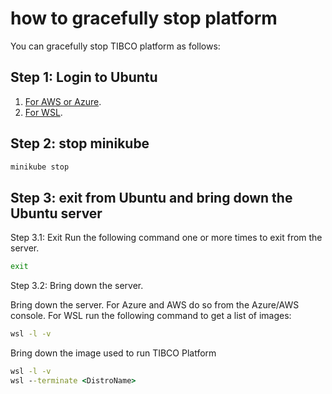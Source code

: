 # how to gracefully stop platform

You can gracefully stop TIBCO platform as follows:

## Step 1: Login to Ubuntu
1. [For AWS or Azure](docs/baseplatforms/login-to-an-ubuntu-aws-or-azure-instance.md).
2. [For WSL](docs/baseplatforms/login-to-an-ubuntu-wsl.md).



## Step 2: stop minikube
```bash
minikube stop
```

## Step 3: exit from Ubuntu and bring down the Ubuntu server


Step 3.1: Exit
Run the following command one or more times to exit from the server.
```bash
exit
```

Step 3.2: Bring down the server.

Bring down the server. For Azure and AWS do so from the Azure/AWS console.
For WSL run the following command to get a list of images:

```cmd
wsl -l -v
```

Bring down the image used to run TIBCO Platform

```cmd
wsl -l -v
wsl --terminate <DistroName>
```